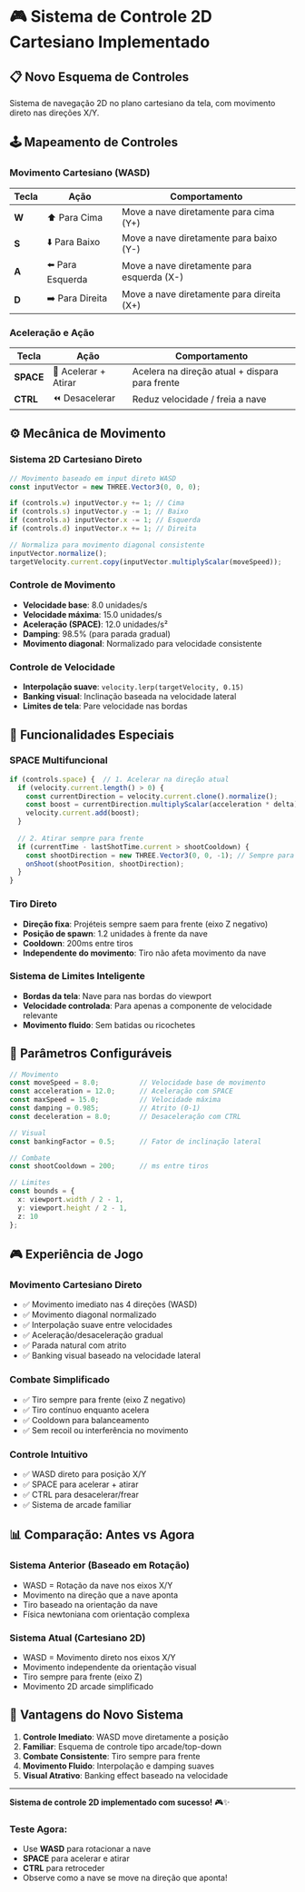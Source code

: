 # 🎮 Sistema de Controle 2D Cartesiano Implementado

## 📋 Novo Esquema de Controles

Sistema de navegação 2D no plano cartesiano da tela, com movimento direto nas direções X/Y.

## 🕹️ Mapeamento de Controles

### **Movimento Cartesiano (WASD)**
| Tecla | Ação | Comportamento |
|-------|------|---------------|
| **W** | ⬆️ Para Cima | Move a nave diretamente para cima (Y+) |
| **S** | ⬇️ Para Baixo | Move a nave diretamente para baixo (Y-) |
| **A** | ⬅️ Para Esquerda | Move a nave diretamente para esquerda (X-) |
| **D** | ➡️ Para Direita | Move a nave diretamente para direita (X+) |

### **Aceleração e Ação**
| Tecla | Ação | Comportamento |
|-------|------|---------------|
| **SPACE** | 🚀 Acelerar + Atirar | Acelera na direção atual + dispara para frente |
| **CTRL** | ⏪ Desacelerar | Reduz velocidade / freia a nave |

## ⚙️ Mecânica de Movimento

### **Sistema 2D Cartesiano Direto**
```typescript
// Movimento baseado em input direto WASD
const inputVector = new THREE.Vector3(0, 0, 0);

if (controls.w) inputVector.y += 1; // Cima
if (controls.s) inputVector.y -= 1; // Baixo  
if (controls.a) inputVector.x -= 1; // Esquerda
if (controls.d) inputVector.x += 1; // Direita

// Normaliza para movimento diagonal consistente
inputVector.normalize();
targetVelocity.current.copy(inputVector.multiplyScalar(moveSpeed));
```

### **Controle de Movimento**
- **Velocidade base**: 8.0 unidades/s
- **Velocidade máxima**: 15.0 unidades/s
- **Aceleração (SPACE)**: 12.0 unidades/s²
- **Damping**: 98.5% (para parada gradual)
- **Movimento diagonal**: Normalizado para velocidade consistente

### **Controle de Velocidade**
- **Interpolação suave**: `velocity.lerp(targetVelocity, 0.15)`
- **Banking visual**: Inclinação baseada na velocidade lateral
- **Limites de tela**: Pare velocidade nas bordas

## 🎯 Funcionalidades Especiais

### **SPACE Multifuncional**
```typescript
if (controls.space) {  // 1. Acelerar na direção atual
  if (velocity.current.length() > 0) {
    const currentDirection = velocity.current.clone().normalize();
    const boost = currentDirection.multiplyScalar(acceleration * delta);
    velocity.current.add(boost);
  }
  
  // 2. Atirar sempre para frente
  if (currentTime - lastShotTime.current > shootCooldown) {
    const shootDirection = new THREE.Vector3(0, 0, -1); // Sempre para frente
    onShoot(shootPosition, shootDirection);
  }
}
```

### **Tiro Direto**
- **Direção fixa**: Projéteis sempre saem para frente (eixo Z negativo)
- **Posição de spawn**: 1.2 unidades à frente da nave
- **Cooldown**: 200ms entre tiros
- **Independente do movimento**: Tiro não afeta movimento da nave

### **Sistema de Limites Inteligente**
- **Bordas da tela**: Nave para nas bordas do viewport
- **Velocidade controlada**: Para apenas a componente de velocidade relevante
- **Movimento fluido**: Sem batidas ou ricochetes

## 🔧 Parâmetros Configuráveis

```typescript
// Movimento
const moveSpeed = 8.0;          // Velocidade base de movimento
const acceleration = 12.0;      // Aceleração com SPACE
const maxSpeed = 15.0;          // Velocidade máxima
const damping = 0.985;          // Atrito (0-1)
const deceleration = 8.0;       // Desaceleração com CTRL

// Visual
const bankingFactor = 0.5;      // Fator de inclinação lateral

// Combate
const shootCooldown = 200;      // ms entre tiros

// Limites
const bounds = {
  x: viewport.width / 2 - 1,
  y: viewport.height / 2 - 1,
  z: 10
};
```

## 🎮 Experiência de Jogo

### **Movimento Cartesiano Direto**
- ✅ Movimento imediato nas 4 direções (WASD)
- ✅ Movimento diagonal normalizado
- ✅ Interpolação suave entre velocidades
- ✅ Aceleração/desaceleração gradual
- ✅ Parada natural com atrito
- ✅ Banking visual baseado na velocidade lateral

### **Combate Simplificado**
- ✅ Tiro sempre para frente (eixo Z negativo)
- ✅ Tiro contínuo enquanto acelera
- ✅ Cooldown para balanceamento
- ✅ Sem recoil ou interferência no movimento

### **Controle Intuitivo**
- ✅ WASD direto para posição X/Y
- ✅ SPACE para acelerar + atirar
- ✅ CTRL para desacelerar/frear
- ✅ Sistema de arcade familiar

## 📊 Comparação: Antes vs Agora

### **Sistema Anterior (Baseado em Rotação)**
- WASD = Rotação da nave nos eixos X/Y
- Movimento na direção que a nave aponta
- Tiro baseado na orientação da nave
- Física newtoniana com orientação complexa

### **Sistema Atual (Cartesiano 2D)**
- WASD = Movimento direto nos eixos X/Y
- Movimento independente da orientação visual
- Tiro sempre para frente (eixo Z)
- Movimento 2D arcade simplificado

## 🚀 Vantagens do Novo Sistema

1. **Controle Imediato**: WASD move diretamente a posição
2. **Familiar**: Esquema de controle tipo arcade/top-down
3. **Combate Consistente**: Tiro sempre para frente
4. **Movimento Fluido**: Interpolação e damping suaves
5. **Visual Atrativo**: Banking effect baseado na velocidade

---

**Sistema de controle 2D implementado com sucesso!** 🎮✨

### **Teste Agora:**
- Use **WASD** para rotacionar a nave
- **SPACE** para acelerar e atirar
- **CTRL** para retroceder
- Observe como a nave se move na direção que aponta!
